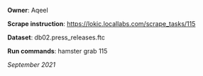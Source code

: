 **Owner**: Aqeel
 
**Scrape instruction**: https://lokic.locallabs.com/scrape_tasks/115

**Dataset**: db02.press_releases.ftc

**Run commands**: hamster grab 115

_September 2021_
